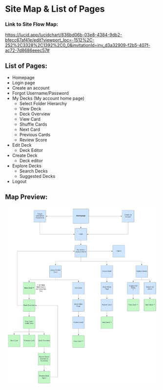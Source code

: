 # Site Map & List of Pages

### Link to Site Flow Map: 
https://lucid.app/lucidchart/836bd06b-03e8-4384-9db2-bfecc67af41e/edit?viewport_loc=-1512%2C-252%2C3328%2C1392%2C0_0&invitationId=inv_d3a32909-f2b5-407f-ac72-7d8686eeec57#


## List of Pages:

- Homepage
 - Login page
 - Create an account
 - Forgot Username/Password
- My Decks (My account home page)
  - Select Folder Hierarchy
  - View Deck
   - Deck Overview
   - View Card
   - Shuffle Cards
   - Next Card
   - Previous Cards
   - Review Score
- Edit Deck
  - Deck Editor 
- Create Deck
  - Deck editor
- Explore Decks
  - Search Decks
  - Suggested Decks
- Logout

## Map Preview:
![Site Flow Map](Flashcardz_Sitemap.jpeg)
